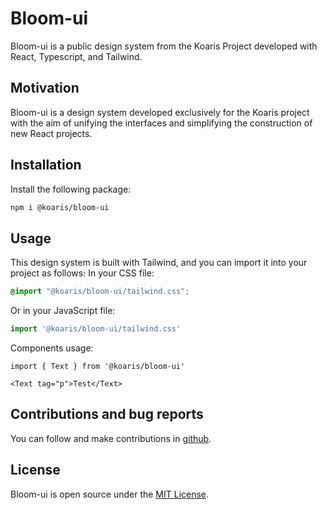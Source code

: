 # Bloom-ui
Bloom-ui is a public design system from the Koaris Project developed with React, Typescript, and Tailwind.

## Motivation
Bloom-ui is a design system developed exclusively for the Koaris project with the aim of unifying the interfaces and simplifying the construction of new React projects.

## Installation
Install the following package:
```bash
npm i @koaris/bloom-ui
```
## Usage
This design system is built with Tailwind, and you can import it into your project as follows:
In your CSS file:
```css
@import "@koaris/bloom-ui/tailwind.css";
```
Or in your JavaScript file:
```js
import '@koaris/bloom-ui/tailwind.css'
```

Components usage:
```tsx
import { Text } from '@koaris/bloom-ui'

<Text tag="p">Test</Text>
```

## Contributions and bug reports
You can follow and make contributions in [github](https://github.com/koaris/bloom-ui).

## License
Bloom-ui is open source under the [MIT License](LICENSE.md).